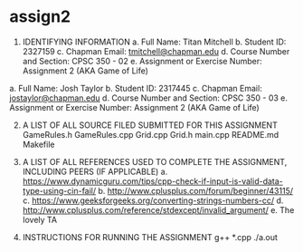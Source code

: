 # assign2

1. IDENTIFYING INFORMATION
a. Full Name: Titan Mitchell
b. Student ID: 2327159
c. Chapman Email: tmitchell@chapman.edu
d. Course Number and Section: CPSC 350 - 02
e. Assignment or Exercise Number: Assignment 2 (AKA Game of Life)

a. Full Name: Josh Taylor
b. Student ID: 2317445
c. Chapman Email: jostaylor@chapman.edu
d. Course Number and Section: CPSC 350 - 03
e. Assignment or Exercise Number: Assignment 2 (AKA Game of Life)

2. A LIST OF ALL SOURCE FILED SUBMITTED FOR THIS ASSIGNMENT
GameRules.h
GameRules.cpp
Grid.cpp
Grid.h
main.cpp
README.md
Makefile

4. A LIST OF ALL REFERENCES USED TO COMPLETE THE ASSIGNMENT, INCLUDING PEERS (IF APPLICABLE)
a. https://www.dynamicguru.com/tips/cpp-check-if-input-is-valid-data-type-using-cin-fail/
b. http://www.cplusplus.com/forum/beginner/43115/
c. https://www.geeksforgeeks.org/converting-strings-numbers-cc/
d. http://www.cplusplus.com/reference/stdexcept/invalid_argument/
e. The lovely TA

5. INSTRUCTIONS FOR RUNNING THE ASSIGNMENT
g++ *.cpp
./a.out
